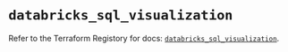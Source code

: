 # `databricks_sql_visualization`

Refer to the Terraform Registory for docs: [`databricks_sql_visualization`](https://registry.terraform.io/providers/databricks/databricks/1.30.0/docs/resources/sql_visualization).
